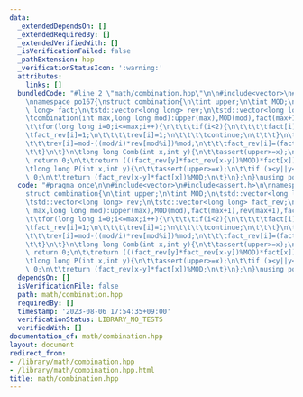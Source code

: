 ```yaml
---
data:
  _extendedDependsOn: []
  _extendedRequiredBy: []
  _extendedVerifiedWith: []
  _isVerificationFailed: false
  _pathExtension: hpp
  _verificationStatusIcon: ':warning:'
  attributes:
    links: []
  bundledCode: "#line 2 \"math/combination.hpp\"\n\n#include<vector>\n#include<assert.h>\n\
    \nnamespace po167{\nstruct combination{\n\tint upper;\n\tint MOD;\n\tstd::vector<long\
    \ long> fact;\n\tstd::vector<long long> rev;\n\tstd::vector<long long> fact_rev;\n\
    \tcombination(int max,long long mod):upper(max),MOD(mod),fact(max+1),rev(max+1),fact_rev(max+1){\n\
    \t\tfor(long long i=0;i<=max;i++){\n\t\t\tif(i<2){\n\t\t\t\tfact[i]=1;\n\t\t\t\
    \tfact_rev[i]=1;\n\t\t\t\trev[i]=1;\n\t\t\t\tcontinue;\n\t\t\t}\n\t\t\tfact[i]=(fact[i-1]*i)%mod;\n\
    \t\t\trev[i]=mod-((mod/i)*rev[mod%i])%mod;\n\t\t\tfact_rev[i]=(fact_rev[i-1]*rev[i])%mod;\n\
    \t\t}\n\t}\n\tlong long Comb(int x,int y){\n\t\tassert(upper>=x);\n\t\tif (x<y||y<0||x<0)\
    \ return 0;\n\t\treturn (((fact_rev[y]*fact_rev[x-y])%MOD)*fact[x])%MOD;\n\t}\n\
    \tlong long P(int x,int y){\n\t\tassert(upper>=x);\n\t\tif (x<y||y<0||x<0) return\
    \ 0;\n\t\treturn (fact_rev[x-y]*fact[x])%MOD;\n\t}\n};\n}\nusing po167::combination;\n"
  code: "#pragma once\n\n#include<vector>\n#include<assert.h>\n\nnamespace po167{\n\
    struct combination{\n\tint upper;\n\tint MOD;\n\tstd::vector<long long> fact;\n\
    \tstd::vector<long long> rev;\n\tstd::vector<long long> fact_rev;\n\tcombination(int\
    \ max,long long mod):upper(max),MOD(mod),fact(max+1),rev(max+1),fact_rev(max+1){\n\
    \t\tfor(long long i=0;i<=max;i++){\n\t\t\tif(i<2){\n\t\t\t\tfact[i]=1;\n\t\t\t\
    \tfact_rev[i]=1;\n\t\t\t\trev[i]=1;\n\t\t\t\tcontinue;\n\t\t\t}\n\t\t\tfact[i]=(fact[i-1]*i)%mod;\n\
    \t\t\trev[i]=mod-((mod/i)*rev[mod%i])%mod;\n\t\t\tfact_rev[i]=(fact_rev[i-1]*rev[i])%mod;\n\
    \t\t}\n\t}\n\tlong long Comb(int x,int y){\n\t\tassert(upper>=x);\n\t\tif (x<y||y<0||x<0)\
    \ return 0;\n\t\treturn (((fact_rev[y]*fact_rev[x-y])%MOD)*fact[x])%MOD;\n\t}\n\
    \tlong long P(int x,int y){\n\t\tassert(upper>=x);\n\t\tif (x<y||y<0||x<0) return\
    \ 0;\n\t\treturn (fact_rev[x-y]*fact[x])%MOD;\n\t}\n};\n}\nusing po167::combination;\n"
  dependsOn: []
  isVerificationFile: false
  path: math/combination.hpp
  requiredBy: []
  timestamp: '2023-08-06 17:54:35+09:00'
  verificationStatus: LIBRARY_NO_TESTS
  verifiedWith: []
documentation_of: math/combination.hpp
layout: document
redirect_from:
- /library/math/combination.hpp
- /library/math/combination.hpp.html
title: math/combination.hpp
---
```

